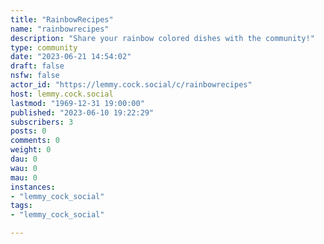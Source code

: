 ```yaml
---
title: "RainbowRecipes" 
name: "rainbowrecipes"
description: "Share your rainbow colored dishes with the community!"
type: community
date: "2023-06-21 14:54:02"
draft: false
nsfw: false
actor_id: "https://lemmy.cock.social/c/rainbowrecipes"
host: lemmy.cock.social
lastmod: "1969-12-31 19:00:00"
published: "2023-06-10 19:22:29"
subscribers: 3
posts: 0
comments: 0
weight: 0
dau: 0
wau: 0
mau: 0
instances:
- "lemmy_cock_social"
tags: 
- "lemmy_cock_social"

---
```

